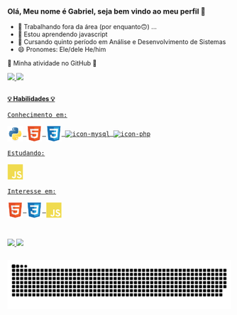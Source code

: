 ### Olá, Meu nome é Gabriel, seja bem vindo ao meu perfil 👋

- 🔭 Trabalhando fora da área (por enquanto🙃) ...
- 🌱 Estou aprendendo javascript
- 📜 Cursando quinto período em Análise e Desenvolvimento de Sistemas
- 😄 Pronomes: Ele/dele He/him

🎲 Minha atividade no GitHub 🎲

<div>
  <a href="https://github.com/Gabolog">
  <img height="150em"  src="https://github-readme-stats.vercel.app/api?username=Gabolog&show_icons=true&theme=chartreuse-dark&include_all_commits=true&count_private=true"/>
  <img height="150em"  src="https://github-readme-stats.vercel.app/api/top-langs/?username=Gabolog&layout=compact&langs_count=8&theme=chartreuse-dark"/>
</div>    
  
##
  
#### 💡 Habilidades 💡
  
<div style="display: inline_block">
  <kbd align="center" background-color="coral">
    <kbd>Conhecimento em:</kbd>
    <br />
    <br />
     <img align="center" alt="icon-Python" height="35" src="https://raw.githubusercontent.com/devicons/devicon/master/icons/python/python-original.svg">
     <img align="center" alt="icon-HTML" height="35" src="https://raw.githubusercontent.com/devicons/devicon/master/icons/html5/html5-original.svg">
     <img align="center" alt="icon-CSS" height="35" src="https://raw.githubusercontent.com/devicons/devicon/master/icons/css3/css3-original.svg">
     <img align="center" alt="icon-mysql" height="35" src="https://cdn.jsdelivr.net/gh/devicons/devicon/icons/mysql/mysql-original.svg" />
     <img align="center" alt="icon-php" height="35" src="https://cdn.jsdelivr.net/gh/devicons/devicon/icons/php/php-plain.svg" />
<br />
<br /> 
</kbd>
  
<kbd align="center" color="purple">
<kbd>Estudando:</kbd>
 <br />
 <br /> 
  <img align="center" alt="icon-Js" height="35" src="https://raw.githubusercontent.com/devicons/devicon/master/icons/javascript/javascript-plain.svg">
<br />
<br />
</kbd> 
  
  
 
  
<kbd align="center">
<kbd>Interesse em:</kbd>
 <br />
 <br />  
  <img align="center" alt="icon-HTML" height="35" src="https://raw.githubusercontent.com/devicons/devicon/master/icons/html5/html5-original.svg">
  <img align="center" alt="icon-CSS" height="35" src="https://raw.githubusercontent.com/devicons/devicon/master/icons/css3/css3-original.svg">
  <img align="center" alt="icon-Js" height="35" src="https://raw.githubusercontent.com/devicons/devicon/master/icons/javascript/javascript-plain.svg">
<br />
<br />
</kbd>  
  
  ##
  
  <div>
      <a href="https://www.linkedin.com/in/gabriel-santos-a60414b8/" target="_blank"><img src="https://img.shields.io/badge/LinkedIn-0077B5?style=for-the-badge&logo=linkedin&logoColor=white" target="_blank">
    </a> 
    <a href="https://www.instagram.com/cabalogb/" target="_blank"><img src="https://img.shields.io/badge/Instagram-E4405F?style=for-the-badge&logo=instagram&logoColor=white" targer="_blank"></a>

  </div>
  
  ##

<picture>
  <img alt="github contribution grid snake animation" src="https://raw.githubusercontent.com/gabolog/gabolog/output/github-contribution-grid-snake.svg">
</picture>

